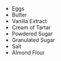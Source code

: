 - Eggs 
- Butter
- Vanilla Extract 
- Cream of Tartar 
- Powdered Sugar
- Granulated Sugar
- Salt
- Almond Flour